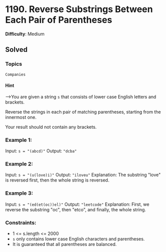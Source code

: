 # 1190. Reverse Substrings Between Each Pair of Parentheses

**Difficulty**: Medium

## Solved

### Topics
`Companies`

#### Hint
-->You are given a string `s` that consists of lower case English letters and brackets.

Reverse the strings in each pair of matching parentheses, starting from the innermost one.

Your result should not contain any brackets.

### Example 1:

Input: `s = "(abcd)"`
Output: `"dcba"`

### Example 2:

Input: `s = "(u(love)i)"`
Output: `"iloveu"`
Explanation: The substring "love" is reversed first, then the whole string is reversed.

### Example 3:

Input: `s = "(ed(et(oc))el)"`
Output: `"leetcode"`
Explanation: First, we reverse the substring "oc", then "etco", and finally, the whole string.

### Constraints:

- 1 <= s.length <= 2000
- `s` only contains lower case English characters and parentheses.
- It is guaranteed that all parentheses are balanced.
